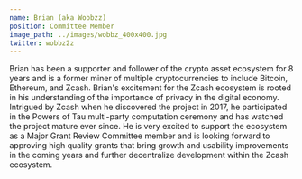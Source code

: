```yaml
---
name: Brian (aka Wobbzz)
position: Committee Member
image_path: ../images/wobbz_400x400.jpg
twitter: wobbz2z
---
```


Brian has been a supporter and follower of the crypto asset ecosystem for 8 years and is a former miner of multiple cryptocurrencies to include Bitcoin, Ethereum, and Zcash. Brian's excitement for the Zcash ecosystem is rooted in his understanding of the importance of privacy in the digital economy. Intrigued by Zcash when he discovered the project in 2017, he participated in the Powers of Tau multi-party computation ceremony and has watched the project mature ever since. He is very excited to support the ecosystem as a Major Grant Review Committee member and is looking forward to approving high quality grants that bring growth and usability improvements in the coming years and further decentralize development within the Zcash ecosystem.
